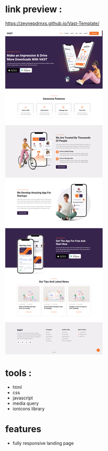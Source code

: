 # link preview :

https://zeynepdrnxs.github.io/Vast-Template/

<img src="image.png"/>

# tools :
- html
- css
- javascript
- media query
- ionicons library


# features
- fully responsive landing page 
